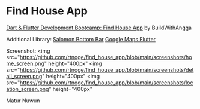 # Find House App

[Dart & Flutter Development Bootcamp: Find House App](https://buildwithangga.com/kelas/dart-flutter-development-bootcamp-find-house-app) by BuildWithAngga

Additional Library:
[Salomon Bottom Bar](https://pub.dev/packages/salomon_bottom_bar)
[Google Maps Flutter](https://pub.dev/packages/google_maps_flutter)

Screenshot:
    <img src="https://github.com/rtnoge/find_house_app/blob/main/screenshots/home_screen.png" height="400px"</img>
  <img src="https://github.com/rtnoge/find_house_app/blob/main/screenshots/detail_screen.png" height="400px"</img> 
  <img src="https://github.com/rtnoge/find_house_app/blob/main/screenshots/location_screen.png" height="400px"</img> 

Matur Nuwun
